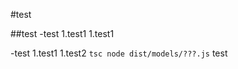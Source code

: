 #test

##test
-test
1.test1
1.test1

-test
1.test1
1.test2
    ```
    tsc
    node dist/models/???.js
    ```
    test